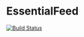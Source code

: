 # EssentialFeed
[![Build Status](https://travis-ci.com/arupsarkar/EssentialFeed.svg?branch=main)](https://travis-ci.com/arupsarkar/EssentialFeed)
